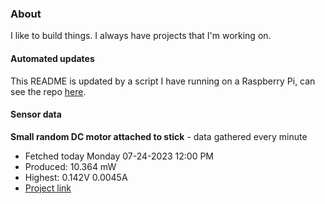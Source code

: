 ### About
I like to build things. I always have projects that I'm working on.

#### Automated updates
This README is updated by a script I have running on a Raspberry Pi, can see the repo [here](https://github.com/jdc-cunningham/raspi-git-repo-updater).

#### Sensor data


**Small random DC motor attached to stick** - data gathered every minute
- Fetched today Monday 07-24-2023 12:00 PM
- Produced: 10.364 mW
- Highest: 0.142V 0.0045A
- [Project link](https://github.com/jdc-cunningham/turbine-raspi)
